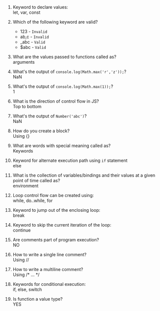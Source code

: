 1. Keyword to declare values: </br>
   let, var, const

2. Which of the following keyword are valid? </br>
   - 123 - `Invalid` 
   - ab,c - `Invalid`
   - _abc - `Valid`
   - $abc - `Valid`

3. What are the values passed to functions called as? </br>
   arguments

4. What's the output of `console.log(Math.max('r','z'));`?</br>
   NaN

5. What's the output of `console.log(Math.max(1));`?</br>
   1

6. What is the direction of control flow in JS?</br>
   Top to bottom

7. What's the output of `Number('abc')`?</br>
   NaN

8. How do you create a block?</br>
   Using {}

9. What are words with special meaning called as?</br>
   Keywords

10. Keyword for alternate execution path using `if` statement</br>
    else

11. What is the collection of variables/bindings and their values at a given point of time called as?</br>
    environment

12. Loop control flow can be created using:</br>
    while, do..while, for

13. Keyword to jump out of the enclosing loop:</br>
    break

14. Keyword to skip the current iteration of the loop:</br>
    continue

15. Are comments part of program execution?</br>
    NO

16. How to write a single line comment?</br>
    Using //

17. How to write a multiline comment?</br>
    Using /* ... */

18. Keywords for conditional execution:</br>
    if, else, switch

19. Is function a value type?</br>
    YES